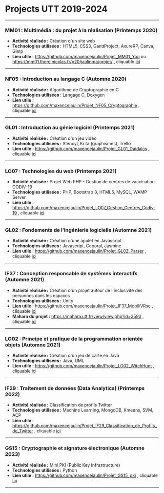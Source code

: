 # Projects UTT 2019-2024
 
----

### **MM01 : Multimédia : du projet à la réalisation (Printemps 2020)**
- **Activité réalisée :** Création d'un site web
- **Technologies utilisées :** HTML5, CSS3, GanttProject, AxureRP, Canva, Gimp
- **Lien utile :** https://github.com/maxencejaulin/Projet_MM01_You ou https://mm01.thorelnicolas.fr/p20/jaulinma/projet/ , cliquable [ici](https://github.com/maxencejaulin/Projet_MM01_You)

----

### **NF05 : Introduction au langage C (Automne 2020)**
- **Activité réalisée :** Algorithme de Cryptographie en C
- **Technologies utilisées :** Langage C, Doxygen
- **Lien utile :** https://github.com/maxencejaulin/Projet_NF05_Cryptographie , cliquable [ici](https://github.com/maxencejaulin/Projet_NF05_Cryptographie)

----

### **GL01 : Introduction au génie logiciel (Printemps 2021)**
- **Activité réalisée :** Création d'un jeu vidéo
- **Technologies utilisées :** Stencyl, Krita (graphismes), Trello
- **Lien utile :** https://github.com/maxencejaulin/Projet_GL01_Daidalos , cliquable [ici](https://github.com/maxencejaulin/Projet_GL01_Daidalos)

----

### **LO07 : Technologies du web (Printemps 2021)**
- **Activité réalisée :** Projet Web PHP - Gestion de centres de vaccination CODIV-19
- **Technologies utilisées :** PHP, Bootstrap 3, HTML5, MySQL, WAMP Server
- **Lien utile :** https://github.com/maxencejaulin/Projet_LO07_Gestion_Centres_Codiv-19 , cliquable [ici](https://github.com/maxencejaulin/Projet_LO07_Gestion_Centres_Codiv-19)

----

### **GL02 : Fondements de l'ingénierie logicielle (Automne 2021)**
- **Activité réalisée :** Création d'une applet en Javascript
- **Technologies utilisées :** Javascript, Caporal, Jasmine
- **Lien utile :** https://github.com/maxencejaulin/Projet_GL02_Parser , cliquable [ici](https://github.com/maxencejaulin/Projet_GL02_Parser)

----

### **IF37 : Conception responsable de systèmes interactifs (Automne 2021)**
- **Activité réalisée :** Création d'un projet autour de l'inclusivité des personnes dans les espaces
- **Technologies utilisées :** Unity
- **Lien utile :** https://github.com/maxencejaulin/Projet_IF37_MobiliVRse , cliquable [ici](https://github.com/maxencejaulin/Projet_IF37_MobiliVRse)
- **Mahara du projet :** https://mahara.utt.fr/view/view.php?id=3593 , cliquable [ici](https://mahara.utt.fr/view/view.php?id=3593)

----

### **LO02 : Principe et pratique de la programmation orientée objets (Automne 2021)**
- **Activité réalisée :** Création d'un jeu de carte en Java
- **Technologies utilisées :** Java, UML
- **Lien utile :** https://github.com/maxencejaulin/Projet_LO02_WitchHunt , cliquable [ici](https://github.com/maxencejaulin/Projet_LO02_WitchHunt)

----

### **IF29 : Traitement de données (Data Analytics) (Printemps 2022)**
- **Activité réalisée :** Classification de profils Twitter
- **Technologies utilisées :** Machine Learning, MongoDB, Kmeans, SVM, ACP
- **Lien utile :** https://github.com/maxencejaulin/Projet_IF29_Classification_de_Profils_de_Twitter , cliquable [ici](https://github.com/maxencejaulin/Projet_IF29_Classification_de_Profils_de_Twitter)

----

### **GS15 : Cryptographie et signature électronique (Automne 2023)**
- **Activité réalisée :** Mini PKI (Public Key Infrastructure)
- **Technologies utilisées :** Python
- **Lien utile :** https://github.com/maxencejaulin/Projet_GS15_pki , cliquable [ici](https://github.com/maxencejaulin/Projet_GS15_pki)

----




